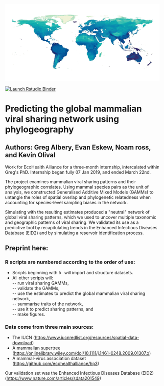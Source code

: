 ![banner](https://github.com/gfalbery/Albersnet/blob/master/Display_Map.jpeg)

  <!-- badges: start -->
  [![Launch Rstudio Binder](http://mybinder.org/badge_logo.svg)](https://mybinder.org/v2/gh/gfalbery/Albersnet/master?urlpath=rstudio)
  <!-- badges: end -->
  
# Predicting the global mammalian viral sharing network using phylogeography #
## Authors: Greg Albery, Evan Eskew, Noam ross, and Kevin Olival ##

Work for EcoHealth Alliance for a three-month internship, intercalated within Greg's PhD. Internship began fully 07 Jan 2019, and ended March 22nd.

The project examines mammalian viral sharing patterns and their phylogeographic correlates. Using mammal species pairs as the unit of analysis, we constructed Generalised Additive Mixed Models (GAMMs) to untangle the roles of spatial overlap and phylogenetic relatedness when accounting for species-level sampling biases in the network.

Simulating with the resulting estimates produced a "neutral" network of global viral sharing patterns, which we used to uncover multiple taxonomic and geographic patterns of viral sharing. We validated its use as a predictive tool by recapitulating trends in the Enhanced Infectious Diseases Database (EID2) and by simulating a reservoir identification process.

## Preprint here: ##

### R scripts are numbered according to the order of use: ###
- Scripts beginning with `0_` will import and structure datasets.
- All other scripts will:  
-- run viral sharing GAMMs,  
-- validate the GAMMs,  
-- use the estimates to predict the global mammalian viral sharing network,  
-- summarise traits of the network,  
-- use it to predict sharing patterns, and  
-- make figures.  

### Data come from three main sources: ###
- The IUCN (https://www.iucnredlist.org/resources/spatial-data-download)
- A mammalian supertree (https://onlinelibrary.wiley.com/doi/10.1111/j.1461-0248.2009.01307.x)
- A mammal-virus association dataset (https://github.com/ecohealthalliance/hp3)

Our validation set was the Enhanced Infectious Diseases Database (EID2) (https://www.nature.com/articles/sdata201549)
